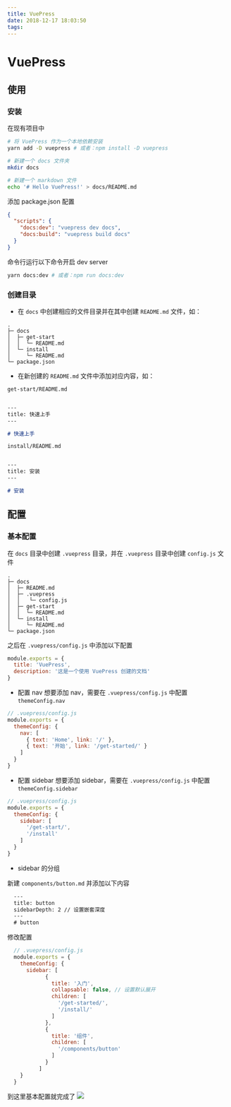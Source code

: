 ```yaml
---
title: VuePress
date: 2018-12-17 18:03:50
tags:
---
```

# VuePress

## 使用
### 安装

在现有项目中
```sh
# 将 VuePress 作为一个本地依赖安装
yarn add -D vuepress # 或者：npm install -D vuepress

# 新建一个 docs 文件夹
mkdir docs

# 新建一个 markdown 文件
echo '# Hello VuePress!' > docs/README.md
```

添加 package.json 配置
```json
{
  "scripts": {
    "docs:dev": "vuepress dev docs",
    "docs:build": "vuepress build docs"
  }
}
```

命令行运行以下命令开启 dev server
```sh
yarn docs:dev # 或者：npm run docs:dev
```
### 创建目录
- 在 `docs` 中创建相应的文件目录并在其中创建 `README.md` 文件，如：
```text
.
├─ docs
│  ├─ get-start
│  │  └─ README.md
│  └─ install
│     └─ README.md
└─ package.json
```
- 在新创建的 `README.md` 文件中添加对应内容，如：

`get-start/README.md`

```markdown

---
title: 快速上手
---

# 快速上手
```


`install/README.md`
```markdown

---
title: 安装
---

# 安装
```


## 配置

### 基本配置

在 `docs` 目录中创建 `.vuepress` 目录，并在 `.vuepress` 目录中创建 `config.js` 文件
```text
.
├─ docs
│  ├─ README.md
│  ├─ .vuepress
│  │   └─ config.js
│  ├─ get-start
│  │  └─ README.md
│  └─ install
│     └─ README.md
└─ package.json
```

之后在 `.vuepress/config.js` 中添加以下配置
```js
module.exports = {
  title: 'VuePress',
  description: '这是一个使用 VuePress 创建的文档'
}
```

- 配置 nav
想要添加 nav，需要在 `.vuepress/config.js` 中配置 `themeConfig.nav`
```js
// .vuepress/config.js
module.exports = {
  themeConfig: {
    nav: [
      { text: 'Home', link: '/' },
      { text: '开始', link: '/get-started/' }
    ]
  }
}
```

- 配置 sidebar
想要添加 sidebar，需要在 `.vuepress/config.js` 中配置 `themeConfig.sidebar`
```js
// .vuepress/config.js
module.exports = {
  themeConfig: {
    sidebar: [
      '/get-start/',
      '/install'
    ]
  }
}
```
  - sidebar 的分组
  
  新建 `components/button.md` 并添加以下内容
  ```markdown
    ---
    title: button
    sidebarDepth: 2 // 设置嵌套深度
    ---
    # button
  ```
  修改配置
  ```js
    // .vuepress/config.js
    module.exports = {
      themeConfig: {
        sidebar: [
              {
                title: '入门',
                collapsable: false, // 设置默认展开
                children: [
                  '/get-started/',
                  '/install/'
                ]
              },
              {
                title: '组件',
                children: [
                  '/components/button'
                ]
              }
            ]
      }
    }
  ```
到这里基本配置就完成了
![](demo.png)
  
  